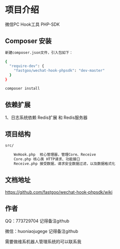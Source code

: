 项目介绍
=======
微信PC Hook工具 PHP-SDK 

Composer 安装
------------
```bash
新建composer.json文件，引入包如下：
 
{
  "require-dev": {
    "fastgoo/wechat-hook-phpsdk": "dev-master"
  }
} 

composer install
```

依赖扩展
-------
1、日志系统依赖 Redis扩展 和 Redis服务器

项目结构
-------

```bash
src/
    
    WxHook.php  核心管理器，管理Core、Receive
    Core.php 核心类 HTTP请求、功能接口
    Receive.php 接受数据，请求安全数据过滤，以及数据格式化
```

文档地址
-------

https://github.com/fastgoo/wechat-hook-phpsdk/wiki


作者
-------
QQ：773729704 记得备注github

微信：huoniaojugege  记得备注github

需要做维系机器人管理系统的可以联系我
